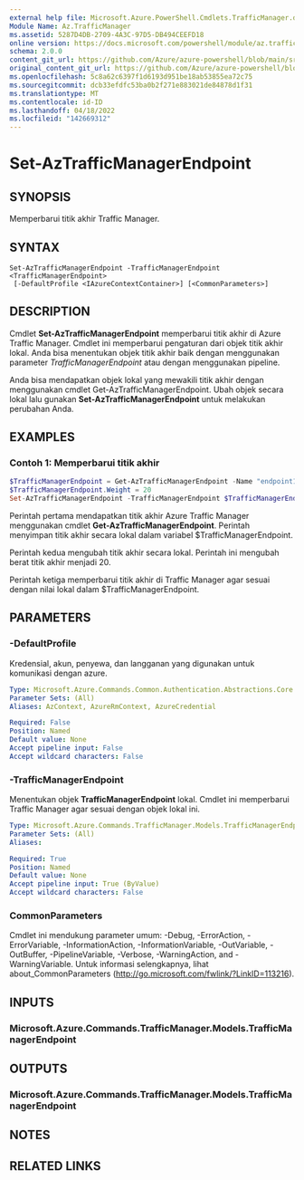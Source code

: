 ```yaml
---
external help file: Microsoft.Azure.PowerShell.Cmdlets.TrafficManager.dll-Help.xml
Module Name: Az.TrafficManager
ms.assetid: 5287D4DB-2709-4A3C-97D5-DB494CEEFD18
online version: https://docs.microsoft.com/powershell/module/az.trafficmanager/set-aztrafficmanagerendpoint
schema: 2.0.0
content_git_url: https://github.com/Azure/azure-powershell/blob/main/src/TrafficManager/TrafficManager/help/Set-AzTrafficManagerEndpoint.md
original_content_git_url: https://github.com/Azure/azure-powershell/blob/main/src/TrafficManager/TrafficManager/help/Set-AzTrafficManagerEndpoint.md
ms.openlocfilehash: 5c8a62c6397f1d6193d951be18ab53855ea72c75
ms.sourcegitcommit: dcb33efdfc53ba0b2f271e883021de84878d1f31
ms.translationtype: MT
ms.contentlocale: id-ID
ms.lasthandoff: 04/18/2022
ms.locfileid: "142669312"
---
```

# Set-AzTrafficManagerEndpoint

## SYNOPSIS
Memperbarui titik akhir Traffic Manager.

## SYNTAX

```
Set-AzTrafficManagerEndpoint -TrafficManagerEndpoint <TrafficManagerEndpoint>
 [-DefaultProfile <IAzureContextContainer>] [<CommonParameters>]
```

## DESCRIPTION
Cmdlet **Set-AzTrafficManagerEndpoint** memperbarui titik akhir di Azure Traffic Manager.
Cmdlet ini memperbarui pengaturan dari objek titik akhir lokal.
Anda bisa menentukan objek titik akhir baik dengan menggunakan parameter *TrafficManagerEndpoint* atau dengan menggunakan pipeline.

Anda bisa mendapatkan objek lokal yang mewakili titik akhir dengan menggunakan cmdlet Get-AzTrafficManagerEndpoint.
Ubah objek secara lokal lalu gunakan **Set-AzTrafficManagerEndpoint** untuk melakukan perubahan Anda.

## EXAMPLES

### Contoh 1: Memperbarui titik akhir
```powershell
$TrafficManagerEndpoint = Get-AzTrafficManagerEndpoint -Name "endpoint1" -Type AzureEndpoints -ProfileName "ContosoProfile" -ResourceGroupName "ResourceGroup11"
$TrafficManagerEndpoint.Weight = 20
Set-AzTrafficManagerEndpoint -TrafficManagerEndpoint $TrafficManagerEndpoint
```

Perintah pertama mendapatkan titik akhir Azure Traffic Manager menggunakan cmdlet **Get-AzTrafficManagerEndpoint**.
Perintah menyimpan titik akhir secara lokal dalam variabel $TrafficManagerEndpoint.

Perintah kedua mengubah titik akhir secara lokal.
Perintah ini mengubah berat titik akhir menjadi 20.

Perintah ketiga memperbarui titik akhir di Traffic Manager agar sesuai dengan nilai lokal dalam $TrafficManagerEndpoint.

## PARAMETERS

### -DefaultProfile
Kredensial, akun, penyewa, dan langganan yang digunakan untuk komunikasi dengan azure.

```yaml
Type: Microsoft.Azure.Commands.Common.Authentication.Abstractions.Core.IAzureContextContainer
Parameter Sets: (All)
Aliases: AzContext, AzureRmContext, AzureCredential

Required: False
Position: Named
Default value: None
Accept pipeline input: False
Accept wildcard characters: False
```

### -TrafficManagerEndpoint
Menentukan objek **TrafficManagerEndpoint** lokal.
Cmdlet ini memperbarui Traffic Manager agar sesuai dengan objek lokal ini.

```yaml
Type: Microsoft.Azure.Commands.TrafficManager.Models.TrafficManagerEndpoint
Parameter Sets: (All)
Aliases:

Required: True
Position: Named
Default value: None
Accept pipeline input: True (ByValue)
Accept wildcard characters: False
```

### CommonParameters
Cmdlet ini mendukung parameter umum: -Debug, -ErrorAction, -ErrorVariable, -InformationAction, -InformationVariable, -OutVariable, -OutBuffer, -PipelineVariable, -Verbose, -WarningAction, and -WarningVariable. Untuk informasi selengkapnya, lihat about_CommonParameters (http://go.microsoft.com/fwlink/?LinkID=113216).

## INPUTS

### Microsoft.Azure.Commands.TrafficManager.Models.TrafficManagerEndpoint

## OUTPUTS

### Microsoft.Azure.Commands.TrafficManager.Models.TrafficManagerEndpoint

## NOTES

## RELATED LINKS
